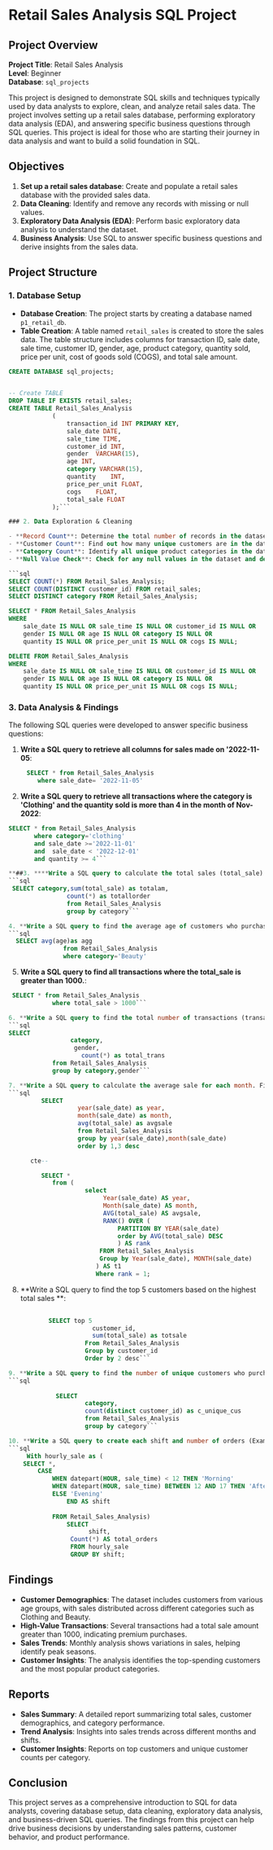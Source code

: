 # Retail Sales Analysis SQL Project

## Project Overview

**Project Title**: Retail Sales Analysis  
**Level**: Beginner  
**Database**: `sql_projects`

This project is designed to demonstrate SQL skills and techniques typically used by data analysts to explore, clean, and analyze retail sales data. The project involves setting up a retail sales database, performing exploratory data analysis (EDA), and answering specific business questions through SQL queries. This project is ideal for those who are starting their journey in data analysis and want to build a solid foundation in SQL.

## Objectives

1. **Set up a retail sales database**: Create and populate a retail sales database with the provided sales data.
2. **Data Cleaning**: Identify and remove any records with missing or null values.
3. **Exploratory Data Analysis (EDA)**: Perform basic exploratory data analysis to understand the dataset.
4. **Business Analysis**: Use SQL to answer specific business questions and derive insights from the sales data.

## Project Structure

### 1. Database Setup

- **Database Creation**: The project starts by creating a database named `p1_retail_db`.
- **Table Creation**: A table named `retail_sales` is created to store the sales data. The table structure includes columns for transaction ID, sale date, sale time, customer ID, gender, age, product category, quantity sold, price per unit, cost of goods sold (COGS), and total sale amount.

```sql
CREATE DATABASE sql_projects;


-- Create TABLE
DROP TABLE IF EXISTS retail_sales;
CREATE TABLE Retail_Sales_Analysis
            (
                transaction_id INT PRIMARY KEY,	
                sale_date DATE,	 
                sale_time TIME,	
                customer_id	INT,
                gender	VARCHAR(15),
                age	INT,
                category VARCHAR(15),	
                quantity	INT,
                price_per_unit FLOAT,	
                cogs	FLOAT,
                total_sale FLOAT
            );```

### 2. Data Exploration & Cleaning

- **Record Count**: Determine the total number of records in the dataset.
- **Customer Count**: Find out how many unique customers are in the dataset.
- **Category Count**: Identify all unique product categories in the dataset.
- **Null Value Check**: Check for any null values in the dataset and delete records with missing data.

```sql
SELECT COUNT(*) FROM Retail_Sales_Analysis;
SELECT COUNT(DISTINCT customer_id) FROM retail_sales;
SELECT DISTINCT category FROM Retail_Sales_Analysis;

SELECT * FROM Retail_Sales_Analysis
WHERE 
    sale_date IS NULL OR sale_time IS NULL OR customer_id IS NULL OR 
    gender IS NULL OR age IS NULL OR category IS NULL OR 
    quantity IS NULL OR price_per_unit IS NULL OR cogs IS NULL;

DELETE FROM Retail_Sales_Analysis
WHERE 
    sale_date IS NULL OR sale_time IS NULL OR customer_id IS NULL OR 
    gender IS NULL OR age IS NULL OR category IS NULL OR 
    quantity IS NULL OR price_per_unit IS NULL OR cogs IS NULL;
```

### 3. Data Analysis & Findings

The following SQL queries were developed to answer specific business questions:

1. **Write a SQL query to retrieve all columns for sales made on '2022-11-05**:
```sql
     SELECT * from Retail_Sales_Analysis
        where sale_date= '2022-11-05'
```

2. **Write a SQL query to retrieve all transactions where the category is 'Clothing' and the quantity sold is more than 4 in the month of Nov-2022**:
```sql
SELECT * from Retail_Sales_Analysis
	   where category='clothing' 
	   and sale_date >='2022-11-01'
	   and  sale_date < '2022-12-01'
	   and quantity >= 4```

**##3. ****Write a SQL query to calculate the total sales (total_sale) for each category****:**
```sql
 SELECT category,sum(total_sale) as totalam, 
                count(*) as totallorder
                from Retail_Sales_Analysis
                group by category```

4. **Write a SQL query to find the average age of customers who purchased items from the 'Beauty' category**:
```sql
  SELECT avg(age)as agg 
               from Retail_Sales_Analysis
               where category='Beauty' 
```

5. **Write a SQL query to find all transactions where the total_sale is greater than 1000.**:
```sql
 SELECT * from Retail_Sales_Analysis
            where total_sale > 1000```

6. **Write a SQL query to find the total number of transactions (transaction_id) made by each gender in each category**:
```sql
SELECT 
                 category,
                  gender,
	                count(*) as total_trans
            from Retail_Sales_Analysis
            group by category,gender```

7. **Write a SQL query to calculate the average sale for each month. Find out best selling month in each year**:
```sql
         SELECT 
                   year(sale_date) as year,
                   month(sale_date) as month,
                   avg(total_sale) as avgsale
                   from Retail_Sales_Analysis
                   group by year(sale_date),month(sale_date)
                   order by 1,3 desc

      cte--

         SELECT * 
            from (
                     select 
                          Year(sale_date) AS year,
                          Month(sale_date) AS month,
                          AVG(total_sale) AS avgsale,
                          RANK() OVER (
                              PARTITION BY YEAR(sale_date)
                              order by AVG(total_sale) DESC
                              ) AS rank
                         FROM Retail_Sales_Analysis
                         Group by Year(sale_date), MONTH(sale_date)
                        ) AS t1
                        Where rank = 1;
```

8. **Write a SQL query to find the top 5 customers based on the highest total sales **:
```sql
           
           SELECT top 5
                       customer_id,
                       sum(total_sale) as totsale
                     From Retail_Sales_Analysis
                     Group by customer_id
                     Order by 2 desc```

9. **Write a SQL query to find the number of unique customers who purchased items from each category.**:
```sql
           
             SELECT  
                     category,
                     count(distinct customer_id) as c_unique_cus
                     from Retail_Sales_Analysis
                     group by category```

10. **Write a SQL query to create each shift and number of orders (Example Morning <12, Afternoon Between 12 & 17, Evening >17)**:
```sql
     With hourly_sale as (
    SELECT *,
        CASE
            WHEN datepart(HOUR, sale_time) < 12 THEN 'Morning'
            WHEN datepart(HOUR, sale_time) BETWEEN 12 AND 17 THEN 'Afternoon'
            ELSE 'Evening'
                END AS shift
            
			FROM Retail_Sales_Analysis)
                SELECT 
                      shift,
                 Count(*) AS total_orders    
                 FROM hourly_sale
                 GROUP BY shift;
```

## Findings

- **Customer Demographics**: The dataset includes customers from various age groups, with sales distributed across different categories such as Clothing and Beauty.
- **High-Value Transactions**: Several transactions had a total sale amount greater than 1000, indicating premium purchases.
- **Sales Trends**: Monthly analysis shows variations in sales, helping identify peak seasons.
- **Customer Insights**: The analysis identifies the top-spending customers and the most popular product categories.

## Reports

- **Sales Summary**: A detailed report summarizing total sales, customer demographics, and category performance.
- **Trend Analysis**: Insights into sales trends across different months and shifts.
- **Customer Insights**: Reports on top customers and unique customer counts per category.

## Conclusion

This project serves as a comprehensive introduction to SQL for data analysts, covering database setup, data cleaning, exploratory data analysis, and business-driven SQL queries. The findings from this project can help drive business decisions by understanding sales patterns, customer behavior, and product performance.

